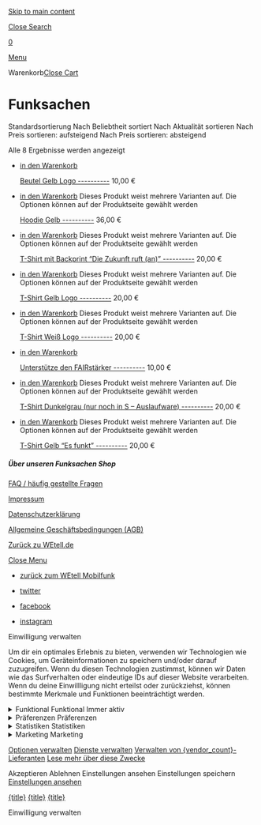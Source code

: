 [Skip to main content](#ajax-content-wrap)

[Close Search](#)

[](https://funksachen.wetell.de)

[0](https://funksachen.wetell.de/cart/)

[Menu](#slide-out-widget-area)

Warenkorb[Close Cart](#)

Funksachen
==========

Standardsortierung Nach Beliebtheit sortiert Nach Aktualität sortieren Nach Preis sortieren: aufsteigend Nach Preis sortieren: absteigend

 Alle 8 Ergebnisse werden angezeigt

* [](https://funksachen.wetell.de/produkt/beutel/)

  [in den Warenkorb](/?add-to-cart=1473)

  [Beutel Gelb Logo ----------](https://funksachen.wetell.de/produkt/beutel/) 10,00 €

* [](https://funksachen.wetell.de/produkt/pulli-gelb/)

  [in den Warenkorb](https://funksachen.wetell.de/produkt/pulli-gelb/)	 Dieses Produkt weist mehrere Varianten auf. Die Optionen können auf der Produktseite gewählt werden

  [Hoodie Gelb ----------](https://funksachen.wetell.de/produkt/pulli-gelb/) 36,00 €

* [](https://funksachen.wetell.de/produkt/tshirt-backprint-zukunft/)

  [in den Warenkorb](https://funksachen.wetell.de/produkt/tshirt-backprint-zukunft/)	 Dieses Produkt weist mehrere Varianten auf. Die Optionen können auf der Produktseite gewählt werden

  [T-Shirt mit Backprint “Die Zukunft ruft (an)” ----------](https://funksachen.wetell.de/produkt/tshirt-backprint-zukunft/) 20,00 €

* [](https://funksachen.wetell.de/produkt/t-shirt-gelb-logo/)

  [in den Warenkorb](https://funksachen.wetell.de/produkt/t-shirt-gelb-logo/)	 Dieses Produkt weist mehrere Varianten auf. Die Optionen können auf der Produktseite gewählt werden

  [T-Shirt Gelb Logo ----------](https://funksachen.wetell.de/produkt/t-shirt-gelb-logo/) 20,00 €

* [](https://funksachen.wetell.de/produkt/t-shirt-weiss-logo/)

  [in den Warenkorb](https://funksachen.wetell.de/produkt/t-shirt-weiss-logo/)	 Dieses Produkt weist mehrere Varianten auf. Die Optionen können auf der Produktseite gewählt werden

  [T-Shirt Weiß Logo ----------](https://funksachen.wetell.de/produkt/t-shirt-weiss-logo/) 20,00 €

* [](https://funksachen.wetell.de/produkt/unterstuetze-den-fairstaerker/)

  [in den Warenkorb](/?add-to-cart=1972)

  [Unterstütze den FAIRstärker ----------](https://funksachen.wetell.de/produkt/unterstuetze-den-fairstaerker/) 10,00 €

* [](https://funksachen.wetell.de/produkt/shirtschwarz/)

  [in den Warenkorb](https://funksachen.wetell.de/produkt/shirtschwarz/)	 Dieses Produkt weist mehrere Varianten auf. Die Optionen können auf der Produktseite gewählt werden

  [T-Shirt Dunkelgrau (nur noch in S – Auslaufware) ----------](https://funksachen.wetell.de/produkt/shirtschwarz/) 20,00 €

* [](https://funksachen.wetell.de/produkt/tshirtgelb/)

  [in den Warenkorb](https://funksachen.wetell.de/produkt/tshirtgelb/)	 Dieses Produkt weist mehrere Varianten auf. Die Optionen können auf der Produktseite gewählt werden

  [T-Shirt Gelb “Es funkt” ----------](https://funksachen.wetell.de/produkt/tshirtgelb/) 20,00 €

##### Über unseren Funksachen Shop #####

[FAQ / häufig gestellte Fragen](https://funksachen.wetell.de/faq)

[Impressum](https://funksachen.wetell.de/impressum/)

[Datenschutzerklärung](https://funksachen.wetell.de/datenschutz/)

[Allgemeine Geschäftsbedingungen (AGB)](https://funksachen.wetell.de/agb)

[Zurück zu WEtell.de](https://www.wetell.de)

[Close Menu](#)

* [zurück zum WEtell Mobilfunk](https://www.wetell.de)

* [twitter](#%20)
* [facebook](#%20)
* [instagram](#%20)

Einwilligung verwalten

Um dir ein optimales Erlebnis zu bieten, verwenden wir Technologien wie Cookies, um Geräteinformationen zu speichern und/oder darauf zuzugreifen. Wenn du diesen Technologien zustimmst, können wir Daten wie das Surfverhalten oder eindeutige IDs auf dieser Website verarbeiten. Wenn du deine Einwillligung nicht erteilst oder zurückziehst, können bestimmte Merkmale und Funktionen beeinträchtigt werden.

<details class="cmplz-category cmplz-functional"> <summary> Funktional Funktional  Immer aktiv </summary>

Die technische Speicherung oder der Zugang ist unbedingt erforderlich für den rechtmäßigen Zweck, die Nutzung eines bestimmten Dienstes zu ermöglichen, der vom Teilnehmer oder Nutzer ausdrücklich gewünscht wird, oder für den alleinigen Zweck, die Übertragung einer Nachricht über ein elektronisches Kommunikationsnetz durchzuführen.

</details> <details class="cmplz-category cmplz-preferences"> <summary> Präferenzen Präferenzen </summary>

Die technische Speicherung oder der Zugriff ist für den rechtmäßigen Zweck der Speicherung von Präferenzen erforderlich, die nicht vom Abonnenten oder Benutzer angefordert wurden.

</details> <details class="cmplz-category cmplz-statistics"> <summary> Statistiken Statistiken </summary>

Die technische Speicherung oder der Zugriff, der ausschließlich zu statistischen Zwecken erfolgt. Die technische Speicherung oder der Zugriff, der ausschließlich zu anonymen statistischen Zwecken verwendet wird. Ohne eine Vorladung, die freiwillige Zustimmung deines Internetdienstanbieters oder zusätzliche Aufzeichnungen von Dritten können die zu diesem Zweck gespeicherten oder abgerufenen Informationen allein in der Regel nicht dazu verwendet werden, dich zu identifizieren.

</details> <details class="cmplz-category cmplz-marketing"> <summary> Marketing Marketing </summary>

Die technische Speicherung oder der Zugriff ist erforderlich, um Nutzerprofile zu erstellen, um Werbung zu versenden oder um den Nutzer auf einer Website oder über mehrere Websites hinweg zu ähnlichen Marketingzwecken zu verfolgen.

</details>

[Optionen verwalten](#) [Dienste verwalten](#) [Verwalten von {vendor\_count}-Lieferanten](#) [Lese mehr über diese Zwecke](https://cookiedatabase.org/tcf/purposes/)

Akzeptieren Ablehnen Einstellungen ansehen Einstellungen speichern [Einstellungen ansehen](#)

[{title}](#) [{title}](#) [{title}](#)

Einwilligung verwalten
